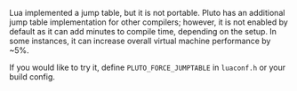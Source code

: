 Lua implemented a jump table, but it is not portable. Pluto has an additional jump table implementation for other compilers; however, it is not enabled by default as it can add minutes to compile time, depending on the setup. In some instances, it can increase overall virtual machine performance by ~5%.

If you would like to try it, define `PLUTO_FORCE_JUMPTABLE` in `luaconf.h` or your build config.
